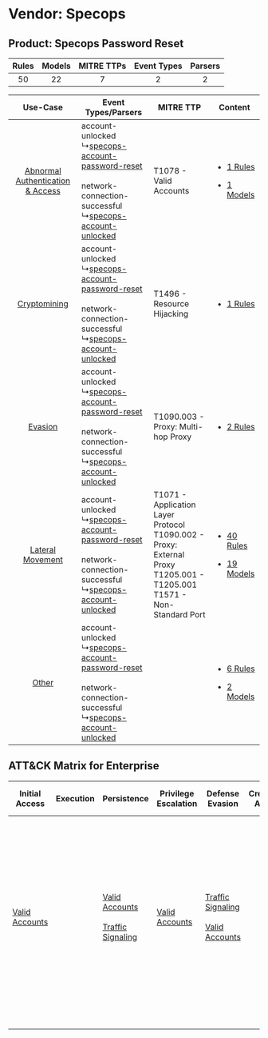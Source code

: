 Vendor: Specops
===============
Product: Specops Password Reset
-------------------------------
| Rules | Models | MITRE TTPs | Event Types | Parsers |
|:-----:|:------:|:----------:|:-----------:|:-------:|
|  50   |   22   |     7      |      2      |    2    |

|    Use-Case    | Event Types/Parsers    | MITRE TTP    | Content    |
|:----:| ---- | ---- | ---- |
| [Abnormal Authentication & Access](../../../UseCases/uc_abnormal_authentication_&_access.md) |  account-unlocked<br> ↳[specops-account-password-reset](Ps/pC_specopsaccountpasswordreset.md)<br><br> network-connection-successful<br> ↳[specops-account-unlocked](Ps/pC_specopsaccountunlocked.md)<br> | T1078 - Valid Accounts<br>    | [<ul><li>1 Rules</li></ul><ul><li>1 Models</li></ul>](RM/r_m_specops_specops_password_reset_Abnormal_Authentication_&_Access.md) |
|    [Cryptomining](../../../UseCases/uc_cryptomining.md)    |  account-unlocked<br> ↳[specops-account-password-reset](Ps/pC_specopsaccountpasswordreset.md)<br><br> network-connection-successful<br> ↳[specops-account-unlocked](Ps/pC_specopsaccountunlocked.md)<br> | T1496 - Resource Hijacking<br>    | [<ul><li>1 Rules</li></ul>](RM/r_m_specops_specops_password_reset_Cryptomining.md)    |
|    [Evasion](../../../UseCases/uc_evasion.md)    |  account-unlocked<br> ↳[specops-account-password-reset](Ps/pC_specopsaccountpasswordreset.md)<br><br> network-connection-successful<br> ↳[specops-account-unlocked](Ps/pC_specopsaccountunlocked.md)<br> | T1090.003 - Proxy: Multi-hop Proxy<br>    | [<ul><li>2 Rules</li></ul>](RM/r_m_specops_specops_password_reset_Evasion.md)    |
|    [Lateral Movement](../../../UseCases/uc_lateral_movement.md)    |  account-unlocked<br> ↳[specops-account-password-reset](Ps/pC_specopsaccountpasswordreset.md)<br><br> network-connection-successful<br> ↳[specops-account-unlocked](Ps/pC_specopsaccountunlocked.md)<br> | T1071 - Application Layer Protocol<br>T1090.002 - Proxy: External Proxy<br>T1205.001 - T1205.001<br>T1571 - Non-Standard Port<br> | [<ul><li>40 Rules</li></ul><ul><li>19 Models</li></ul>](RM/r_m_specops_specops_password_reset_Lateral_Movement.md)    |
|    [Other](../../../UseCases/uc_other.md)    |  account-unlocked<br> ↳[specops-account-password-reset](Ps/pC_specopsaccountpasswordreset.md)<br><br> network-connection-successful<br> ↳[specops-account-unlocked](Ps/pC_specopsaccountunlocked.md)<br> |    | [<ul><li>6 Rules</li></ul><ul><li>2 Models</li></ul>](RM/r_m_specops_specops_password_reset_Other.md)    |

ATT&CK Matrix for Enterprise
----------------------------
| Initial Access                                                      | Execution | Persistence                                                                                                                               | Privilege Escalation                                                | Defense Evasion                                                                                                                           | Credential Access | Discovery | Lateral Movement | Collection | Command and Control                                                                                                                                                                                                                                                                                                                                                                                                                                | Exfiltration | Impact                                                                  |
| ------------------------------------------------------------------- | --------- | ----------------------------------------------------------------------------------------------------------------------------------------- | ------------------------------------------------------------------- | ----------------------------------------------------------------------------------------------------------------------------------------- | ----------------- | --------- | ---------------- | ---------- | -------------------------------------------------------------------------------------------------------------------------------------------------------------------------------------------------------------------------------------------------------------------------------------------------------------------------------------------------------------------------------------------------------------------------------------------------- | ------------ | ----------------------------------------------------------------------- |
| [Valid Accounts](https://attack.mitre.org/techniques/T1078)<br><br> |           | [Valid Accounts](https://attack.mitre.org/techniques/T1078)<br><br>[Traffic Signaling](https://attack.mitre.org/techniques/T1205)<br><br> | [Valid Accounts](https://attack.mitre.org/techniques/T1078)<br><br> | [Traffic Signaling](https://attack.mitre.org/techniques/T1205)<br><br>[Valid Accounts](https://attack.mitre.org/techniques/T1078)<br><br> |                   |           |                  |            | [Non-Standard Port](https://attack.mitre.org/techniques/T1571)<br><br>[Traffic Signaling](https://attack.mitre.org/techniques/T1205)<br><br>[Proxy: Multi-hop Proxy](https://attack.mitre.org/techniques/T1090/003)<br><br>[Proxy: External Proxy](https://attack.mitre.org/techniques/T1090/002)<br><br>[Application Layer Protocol](https://attack.mitre.org/techniques/T1071)<br><br>[Proxy](https://attack.mitre.org/techniques/T1090)<br><br> |              | [Resource Hijacking](https://attack.mitre.org/techniques/T1496)<br><br> |